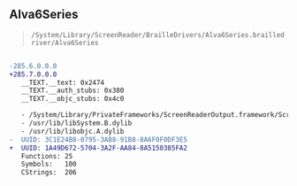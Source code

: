 ## Alva6Series

> `/System/Library/ScreenReader/BrailleDrivers/Alva6Series.brailledriver/Alva6Series`

```diff

-285.6.0.0.0
+285.7.0.0.0
   __TEXT.__text: 0x2474
   __TEXT.__auth_stubs: 0x380
   __TEXT.__objc_stubs: 0x4c0

   - /System/Library/PrivateFrameworks/ScreenReaderOutput.framework/ScreenReaderOutput
   - /usr/lib/libSystem.B.dylib
   - /usr/lib/libobjc.A.dylib
-  UUID: 3C1E24B8-0795-3AB8-91B8-8A6F0F0DF3E5
+  UUID: 1A49D672-5704-3A2F-AA84-8A5150385FA2
   Functions: 25
   Symbols:   100
   CStrings:  206

```
